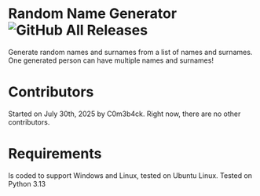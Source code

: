 # Random Name Generator ![GitHub All Releases](https://img.shields.io/github/downloads/C0m3b4ck/Racoon-MC-Modpack-Installer/total)
Generate random names and surnames from a list of names and surnames. One generated person can have multiple names and surnames! 
# Contributors
Started on July 30th, 2025 by C0m3b4ck. Right now, there are no other contributors.
# Requirements
Is coded to support Windows and Linux, tested on Ubuntu Linux.
Tested on Python 3.13
